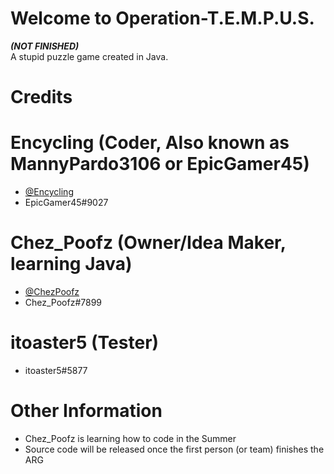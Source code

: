 # Welcome to Operation-T.E.M.P.U.S.
***(NOT FINISHED)***<br />
A stupid puzzle game created in Java.<br />
# Credits
# Encycling (Coder, Also known as **MannyPardo3106 or EpicGamer45**)
- [@Encycling](https://github.com/Encycling)
- EpicGamer45#9027
 # Chez_Poofz (Owner/Idea Maker, learning Java)
- [@ChezPoofz](https://github.com/ChezPoofz)
- Chez_Poofz#7899
# itoaster5 (Tester)
- itoaster5#5877
# Other Information
- Chez_Poofz is learning how to code in the Summer
- Source code will be released once the first person (or team) finishes the ARG
